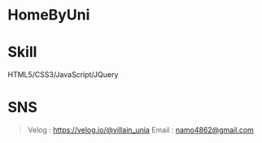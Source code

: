 # HomeByUni
Skill
=====
HTML5/CSS3/JavaScript/JQuery

SNS
===
>Velog : https://velog.io/@villain_unia
>Email : namo4862@gmail.com
